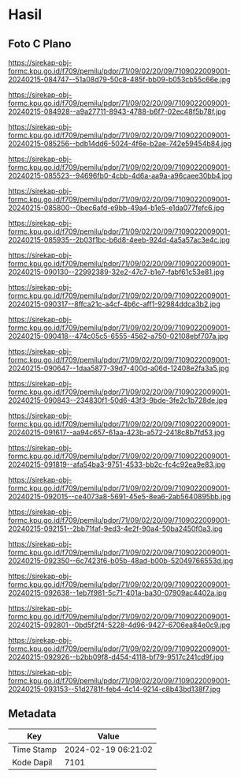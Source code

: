 # Hasil

## Foto C Plano

https://sirekap-obj-formc.kpu.go.id/f709/pemilu/pdpr/71/09/02/20/09/7109022009001-20240215-084747--51a08d79-50c8-485f-bb09-b053cb55c66e.jpg

https://sirekap-obj-formc.kpu.go.id/f709/pemilu/pdpr/71/09/02/20/09/7109022009001-20240215-084928--a9a27711-8943-4788-b6f7-02ec48f5b78f.jpg

https://sirekap-obj-formc.kpu.go.id/f709/pemilu/pdpr/71/09/02/20/09/7109022009001-20240215-085256--bdb14dd6-5024-4f6e-b2ae-742e59454b84.jpg

https://sirekap-obj-formc.kpu.go.id/f709/pemilu/pdpr/71/09/02/20/09/7109022009001-20240215-085523--94696fb0-4cbb-4d6a-aa9a-a96caee30bb4.jpg

https://sirekap-obj-formc.kpu.go.id/f709/pemilu/pdpr/71/09/02/20/09/7109022009001-20240215-085800--0bec6afd-e9bb-49a4-b1e5-e1da077fefc6.jpg

https://sirekap-obj-formc.kpu.go.id/f709/pemilu/pdpr/71/09/02/20/09/7109022009001-20240215-085935--2b03f1bc-b6d8-4eeb-924d-4a5a57ac3e4c.jpg

https://sirekap-obj-formc.kpu.go.id/f709/pemilu/pdpr/71/09/02/20/09/7109022009001-20240215-090130--22992389-32e2-47c7-b1e7-fabf61c53e81.jpg

https://sirekap-obj-formc.kpu.go.id/f709/pemilu/pdpr/71/09/02/20/09/7109022009001-20240215-090317--8ffca21c-a4cf-4b6c-aff1-92984ddca3b2.jpg

https://sirekap-obj-formc.kpu.go.id/f709/pemilu/pdpr/71/09/02/20/09/7109022009001-20240215-090418--474c05c5-6555-4562-a750-02108ebf707a.jpg

https://sirekap-obj-formc.kpu.go.id/f709/pemilu/pdpr/71/09/02/20/09/7109022009001-20240215-090647--1daa5877-39d7-400d-a06d-12408e2fa3a5.jpg

https://sirekap-obj-formc.kpu.go.id/f709/pemilu/pdpr/71/09/02/20/09/7109022009001-20240215-090843--234830f1-50d6-43f3-9bde-3fe2c1b728de.jpg

https://sirekap-obj-formc.kpu.go.id/f709/pemilu/pdpr/71/09/02/20/09/7109022009001-20240215-091617--aa94c657-61aa-423b-a572-2418c8b7fd53.jpg

https://sirekap-obj-formc.kpu.go.id/f709/pemilu/pdpr/71/09/02/20/09/7109022009001-20240215-091819--afa54ba3-9751-4533-bb2c-fc4c92ea9e83.jpg

https://sirekap-obj-formc.kpu.go.id/f709/pemilu/pdpr/71/09/02/20/09/7109022009001-20240215-092015--ce4073a8-5691-45e5-8ea6-2ab5640895bb.jpg

https://sirekap-obj-formc.kpu.go.id/f709/pemilu/pdpr/71/09/02/20/09/7109022009001-20240215-092151--2bb71faf-9ed3-4e2f-90a4-50ba2450f0a3.jpg

https://sirekap-obj-formc.kpu.go.id/f709/pemilu/pdpr/71/09/02/20/09/7109022009001-20240215-092350--6c7423f6-b05b-48ad-b00b-52049766553d.jpg

https://sirekap-obj-formc.kpu.go.id/f709/pemilu/pdpr/71/09/02/20/09/7109022009001-20240215-092638--1eb7f981-5c71-401a-ba30-07909ac4402a.jpg

https://sirekap-obj-formc.kpu.go.id/f709/pemilu/pdpr/71/09/02/20/09/7109022009001-20240215-092801--0bd5f2f4-5228-4d96-9427-6706ea84e0c9.jpg

https://sirekap-obj-formc.kpu.go.id/f709/pemilu/pdpr/71/09/02/20/09/7109022009001-20240215-092926--b2bb09f8-d454-4118-bf79-9517c241cd9f.jpg

https://sirekap-obj-formc.kpu.go.id/f709/pemilu/pdpr/71/09/02/20/09/7109022009001-20240215-093153--51d2781f-feb4-4c14-9214-c8b43bd138f7.jpg


## Metadata

| Key        | Value               |
| ---------- | ------------------- |
| Time Stamp | 2024-02-19 06:21:02 |
| Kode Dapil | 7101                |



